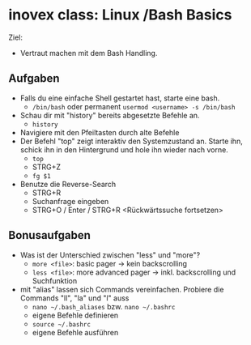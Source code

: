 # inovex class: Linux /Bash Basics

Ziel:

- Vertraut machen mit dem Bash Handling.

## Aufgaben

- Falls du eine einfache Shell gestartet hast, starte eine bash.  
  - `/bin/bash` oder permanent `usermod <username> -s /bin/bash`
- Schau dir mit "history" bereits abgesetzte Befehle an.
  - `history`
- Navigiere mit den Pfeiltasten durch alte Befehle
- Der Befehl "top" zeigt interaktiv den Systemzustand an. Starte ihn, schick ihn in den Hintergrund und hole ihn wieder nach vorne.
  - `top`
  - STRG+Z
  - `fg $1`
- Benutze die Reverse-Search
  - STRG+R
  - Suchanfrage eingeben
  - STRG+O <Kommando wiederholen und erneut eintippen>/ Enter <Kommando wiederholen>/ STRG+R <Rückwärtssuche fortsetzen>


## Bonusaufgaben

- Was ist der Unterschied zwischen "less" und "more"? 
  - `more <file>`: basic pager -> kein backscrolling
  - `less <file>`: more advanced pager -> inkl. backscrolling und Suchfunktion
- mit "alias" lassen sich Commands vereinfachen. Probiere die Commands "ll", "la" und "l" auss
  - `nano ~/.bash_aliases` bzw. `nano ~/.bashrc`
  - eigene Befehle definieren
  - `source ~/.bashrc`
  - eigene Befehle ausführen
